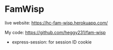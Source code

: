 # FamWisp

live website: https://hc-fam-wisp.herokuapp.com/

My code: https://github.com/heggy231/fam-wisp

- express-session: for session ID cookie
